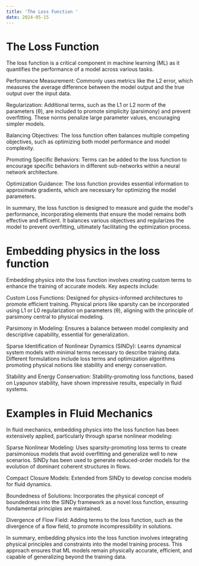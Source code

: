 ```yaml
---
title: 'The Loss Function '
date: 2024-05-15
---
```

The Loss Function 
======
The loss function is a critical component in machine learning (ML) as it quantifies the performance of a model across various tasks.

Performance Measurement:
Commonly uses metrics like the L2 error, which measures the average difference between the model output and the true output over the input data.

Regularization:
Additional terms, such as the L1 or L2 norm of the parameters (θ), are included to promote simplicity (parsimony) and prevent overfitting. These norms penalize large parameter values, encouraging simpler models.

Balancing Objectives:
The loss function often balances multiple competing objectives, such as optimizing both model performance and model complexity.

Promoting Specific Behaviors:
Terms can be added to the loss function to encourage specific behaviors in different sub-networks within a neural network architecture.

Optimization Guidance:
The loss function provides essential information to approximate gradients, which are necessary for optimizing the model parameters.

In summary, the loss function is designed to measure and guide the model's performance, incorporating elements that ensure the model remains both effective and efficient. It balances various objectives and regularizes the model to prevent overfitting, ultimately facilitating the optimization process.

Embedding physics in the loss function
======
Embedding physics into the loss function involves creating custom terms to enhance the training of accurate models. 
Key aspects include:

Custom Loss Functions:
Designed for physics-informed architectures to promote efficient training.
Physical priors like sparsity can be incorporated using L1 or L0 regularization on parameters (θ), aligning with the principle of parsimony central to physical modeling.

Parsimony in Modeling:
Ensures a balance between model complexity and descriptive capability, essential for generalization.

Sparse Identification of Nonlinear Dynamics (SINDy):
Learns dynamical system models with minimal terms necessary to describe training data.
Different formulations include loss terms and optimization algorithms promoting physical notions like stability and energy conservation.

Stability and Energy Conservation:
Stability-promoting loss functions, based on Lyapunov stability, have shown impressive results, especially in fluid systems.

Examples in Fluid Mechanics
======

In fluid mechanics, embedding physics into the loss function has been extensively applied, particularly through sparse nonlinear modeling:

Sparse Nonlinear Modeling:
Uses sparsity-promoting loss terms to create parsimonious models that avoid overfitting and generalize well to new scenarios.
SINDy has been used to generate reduced-order models for the evolution of dominant coherent structures in flows.

Compact Closure Models:
Extended from SINDy to develop concise models for fluid dynamics.

Boundedness of Solutions:
Incorporates the physical concept of boundedness into the SINDy framework as a novel loss function, ensuring fundamental principles are maintained.

Divergence of Flow Field:
Adding terms to the loss function, such as the divergence of a flow field, to promote incompressibility in solutions.

In summary, embedding physics into the loss function involves integrating physical principles and constraints into the model training process. This approach ensures that ML models remain physically accurate, efficient, and capable of generalizing beyond the training data.


